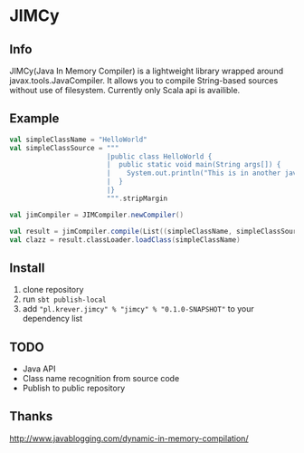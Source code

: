 # JIMCy
## Info
JIMCy(Java In Memory Compiler) is a lightweight library wrapped around javax.tools.JavaCompiler.
It allows you to compile String-based sources without use of filesystem.
Currently only Scala api is availible.

## Example
```scala
val simpleClassName = "HelloWorld"
val simpleClassSource = """
                        |public class HelloWorld {
                        |  public static void main(String args[]) {
                        |    System.out.println("This is in another java file");
                        |  }
                        |}
                        """.stripMargin

val jimCompiler = JIMCompiler.newCompiler()

val result = jimCompiler.compile(List((simpleClassName, simpleClassSource)))
val clazz = result.classLoader.loadClass(simpleClassName)
```
## Install
1. clone repository
2. run `sbt publish-local`
3. add `"pl.krever.jimcy" % "jimcy" % "0.1.0-SNAPSHOT"` to your dependency list

## TODO
* Java API
* Class name recognition from source code
* Publish to public repository

## Thanks
http://www.javablogging.com/dynamic-in-memory-compilation/

